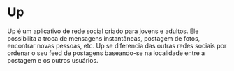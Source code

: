 # Up
Up é um aplicativo de rede social criado para jovens e adultos. Ele possibilita a troca de mensagens instantâneas, postagem de fotos, encontrar novas pessoas, etc. Up se diferencia das outras redes sociais por ordenar o seu feed de postagens baseando-se na localidade entre a postagem e os outros usuários. 

